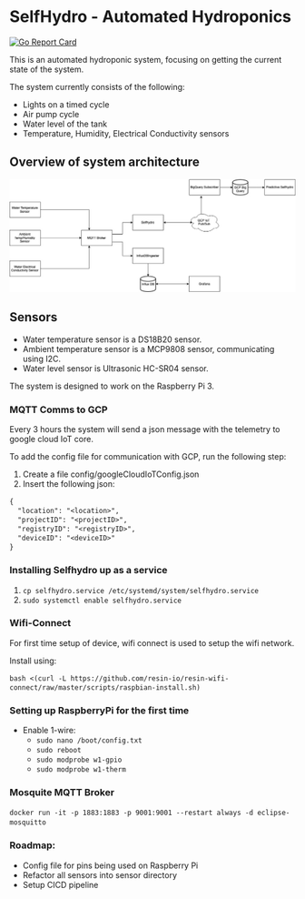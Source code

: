 # SelfHydro - Automated Hydroponics

[![Go Report Card](https://goreportcard.com/badge/github.com/selfhydro/selfhydro)](https://goreportcard.com/report/github.com/selfhydro/selfhydro)

This is an automated hydroponic system, focusing on getting the current state of the system.

The system currently consists of the following:
- Lights on a timed cycle
- Air pump cycle
- Water level of the tank
- Temperature, Humidity, Electrical Conductivity sensors

## Overview of system architecture

![](ArchitectureDiagram.jpg)

## Sensors
- Water temperature sensor is a DS18B20 sensor.
- Ambient temperature sensor is a MCP9808 sensor, communicating using I2C.
- Water level sensor is Ultrasonic HC-SR04 sensor.

The system is designed to work on the Raspberry Pi 3.

### MQTT Comms to GCP
Every 3 hours the system will send a json message with the telemetry to google cloud IoT core.

To add the config file for communication with GCP, run the following step:
1. Create a file config/googleCloudIoTConfig.json
2. Insert the following json:
```
{
  "location": "<location>",
  "projectID": "<projectID>",
  "registryID": "<registryID>",
  "deviceID": "<deviceID>"
}
```

### Installing Selfhydro up as a service

1. ``cp selfhydro.service /etc/systemd/system/selfhydro.service``
2. ``sudo systemctl enable selfhydro.service``

### Wifi-Connect
For first time setup of device, wifi connect is used to setup the wifi network.

Install using:
```
bash <(curl -L https://github.com/resin-io/resin-wifi-connect/raw/master/scripts/raspbian-install.sh)
```

### Setting up RaspberryPi for the first time

- Enable 1-wire:
   + `sudo nano /boot/config.txt`
   + `sudo reboot`
   + `sudo modprobe w1-gpio`
   + `sudo modprobe w1-therm`

### Mosquite MQTT Broker
```docker run -it -p 1883:1883 -p 9001:9001 --restart always -d eclipse-mosquitto```

### Roadmap:
- Config file for pins being used on Raspberry Pi
- Refactor all sensors into sensor directory
- Setup CICD pipeline
